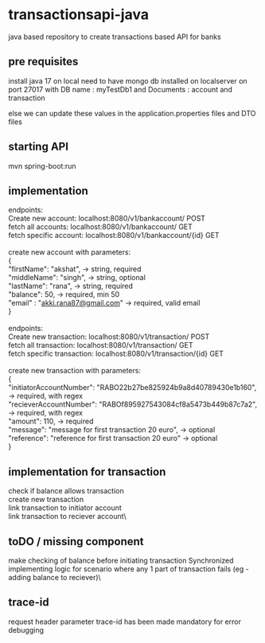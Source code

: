 # transactionsapi-java
java based repository to create transactions based API for banks 

## pre requisites
install java 17 on local
need to have mongo db installed on localserver
on port 27017
with DB name : myTestDb1
and Documents : account and transaction

else we can update these values in the application.properties files and DTO files

## starting API
mvn spring-boot:run

## implementation
endpoints:\
Create new account:     localhost:8080/v1/bankaccount/      POST\
fetch all accounts:     localhost:8080/v1/bankaccount/      GET\
fetch specific account: localhost:8080/v1/bankaccount/{id}  GET\
\
create new account with parameters:\
{\
    "firstName": "akshat", -> string, required\
    "middleName": "singh", -> string, optional\
    "lastName": "rana", -> string, required\
    "balance": 50, -> required, min 50\
    "email" : "akki.rana87@gmail.com" -> required, valid email\
}\
\
endpoints:\
Create new transaction:     localhost:8080/v1/transaction/      POST\
fetch all transaction:      localhost:8080/v1/transaction/      GET\
fetch specific transaction: localhost:8080/v1/transaction/{id}  GET\
\
create new transaction with parameters:\
{\
    "initiatorAccountNumber": "RABO22b27be825924b9a8d40789430e1b160", -> required, with regex\
    "recieverAccountNumber": "RABOf895927543084cf8a5473b449b87c7a2", -> required, with regex\
    "amount": 110, -> required\
    "message": "message for first transaction 20 euro", -> optional\
    "reference": "reference for first transaction 20 euro" -> optional\
}

## implementation for transaction
check if balance allows transaction\
create new transaction\
link transaction to initiator account\
link transaction to reciever account\

## toDO / missing component
make checking of balance before initiating transaction Synchronized\
implementing logic for scenario where any 1 part of transaction fails (eg - adding balance to reciever)\

## trace-id
request header parameter trace-id has been made mandatory for error debugging